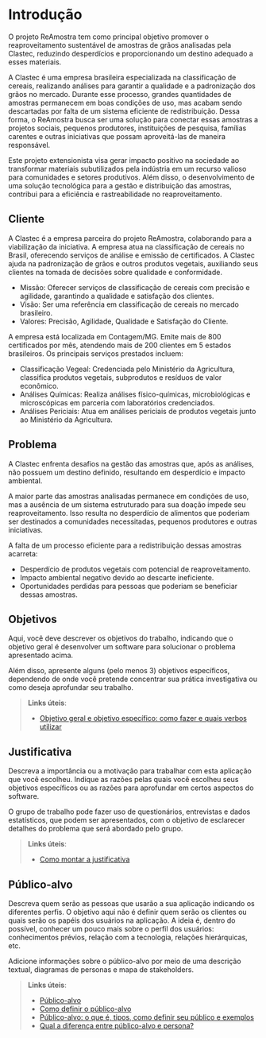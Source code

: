 # Introdução

O projeto ReAmostra tem como principal objetivo promover o reaproveitamento sustentável de amostras de grãos analisadas pela Clastec, reduzindo desperdícios e proporcionando um destino adequado a esses materiais.

A Clastec é uma empresa brasileira especializada na classificação de cereais, realizando análises para garantir a qualidade e a padronização dos grãos no mercado. Durante esse processo, grandes quantidades de amostras permanecem em boas condições de uso, mas acabam sendo descartadas por falta de um sistema eficiente de redistribuição. Dessa forma, o ReAmostra busca ser uma solução para conectar essas amostras a projetos sociais, pequenos produtores, instituições de pesquisa, famílias carentes e outras iniciativas que possam aproveitá-las de maneira responsável.

Este projeto extensionista visa gerar impacto positivo na sociedade ao transformar materiais subutilizados pela indústria em um recurso valioso para comunidades e setores produtivos. Além disso, o desenvolvimento de uma solução tecnológica para a gestão e distribuição das amostras, contribui para a eficiência e rastreabilidade no reaproveitamento.

## Cliente 
A Clastec é a empresa parceira do projeto ReAmostra, colaborando para a viabilização da iniciativa. A empresa atua na classificação de cereais no Brasil, oferecendo serviços de análise e emissão de certificados. A Clastec ajuda na padronização de grãos e outros produtos vegetais, auxiliando seus clientes na tomada de decisões sobre qualidade e conformidade.
* Missão: Oferecer serviços de classificação de cereais com precisão e agilidade, garantindo a qualidade e satisfação dos clientes.
* Visão: Ser uma referência em classificação de cereais no mercado brasileiro.
* Valores: Precisão, Agilidade, Qualidade e Satisfação do Cliente.

A empresa está localizada em Contagem/MG. Emite mais de 800 certificados por mês, atendendo mais de 200 clientes em 5 estados brasileiros. Os principais serviços prestados incluem:
* Classificação Vegeal: Credenciada pelo Ministério da Agricultura, classifica produtos vegetais, subprodutos e resíduos de valor econômico.
* Análises Químicas: Realiza análises físico-químicas, microbiológicas e microscópicas em parceria com laboratórios credenciados.
* Análises Periciais: Atua em análises periciais de produtos vegetais junto ao Ministério da Agricultura.

## Problema
A Clastec enfrenta desafios na gestão das amostras que, após as análises, não possuem um destino definido, resultando em desperdício e impacto ambiental.

A maior parte das amostras analisadas permanece em condições de uso, mas a ausência de um sistema estruturado para sua doação impede seu reaproveitamento. Isso resulta no desperdício de alimentos que poderiam ser destinados a comunidades necessitadas, pequenos produtores e outras iniciativas.

A falta de um processo eficiente para a redistribuição dessas amostras acarreta:

* Desperdício de produtos vegetais com potencial de reaproveitamento.
* Impacto ambiental negativo devido ao descarte ineficiente.
* Oportunidades perdidas para pessoas que poderiam se beneficiar dessas amostras.

## Objetivos

Aqui, você deve descrever os objetivos do trabalho, indicando que o objetivo geral é desenvolver um software para solucionar o problema apresentado acima.

Além disso, apresente alguns (pelo menos 3) objetivos específicos, dependendo de onde você pretende concentrar sua prática investigativa ou como deseja aprofundar seu trabalho.
 
> **Links úteis**:
> - [Objetivo geral e objetivo específico: como fazer e quais verbos utilizar](https://blog.mettzer.com/diferenca-entre-objetivo-geral-e-objetivo-especifico/)

## Justificativa

Descreva a importância ou a motivação para trabalhar com esta aplicação que você escolheu. Indique as razões pelas quais você escolheu seus objetivos específicos ou as razões para aprofundar em certos aspectos do software.

O grupo de trabalho pode fazer uso de questionários, entrevistas e dados estatísticos, que podem ser apresentados, com o objetivo de esclarecer detalhes do problema que será abordado pelo grupo.

> **Links úteis**:
> - [Como montar a justificativa](https://guiadamonografia.com.br/como-montar-justificativa-do-tcc/)

## Público-alvo

Descreva quem serão as pessoas que usarão a sua aplicação indicando os diferentes perfis. O objetivo aqui não é definir quem serão os clientes ou quais serão os papéis dos usuários na aplicação. A ideia é, dentro do possível, conhecer um pouco mais sobre o perfil dos usuários: conhecimentos prévios, relação com a tecnologia, relações
hierárquicas, etc.

Adicione informações sobre o público-alvo por meio de uma descrição textual, diagramas de personas e mapa de stakeholders.

> **Links úteis**:
> - [Público-alvo](https://blog.hotmart.com/pt-br/publico-alvo/)
> - [Como definir o público-alvo](https://exame.com/pme/5-dicas-essenciais-para-definir-o-publico-alvo-do-seu-negocio/)
> - [Público-alvo: o que é, tipos, como definir seu público e exemplos](https://klickpages.com.br/blog/publico-alvo-o-que-e/)
> - [Qual a diferença entre público-alvo e persona?](https://rockcontent.com/blog/diferenca-publico-alvo-e-persona/)
